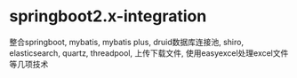 # springboot2.x-integration
整合springboot, mybatis, mybatis plus, druid数据库连接池, shiro, elasticsearch, quartz, threadpool, 上传下载文件, 使用easyexcel处理excel文件等几项技术
